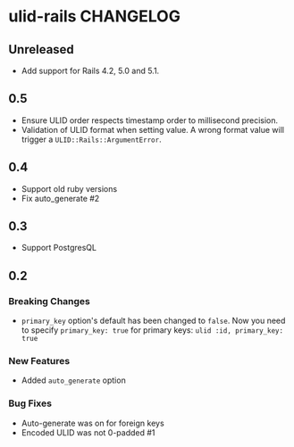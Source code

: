 # ulid-rails CHANGELOG

## Unreleased

 - Add support for Rails 4.2, 5.0 and 5.1.

## 0.5

- Ensure ULID order respects timestamp order to millisecond precision.
- Validation of ULID format when setting value. A wrong format value will trigger a `ULID::Rails::ArgumentError`.

## 0.4

- Support old ruby versions
- Fix auto_generate #2

## 0.3

- Support PostgresQL

## 0.2

### Breaking Changes

- `primary_key` option's default has been changed to `false`. Now you need to specify `primary_key: true` for primary keys: `ulid :id, primary_key: true`

### New Features

- Added `auto_generate` option

### Bug Fixes

- Auto-generate was on for foreign keys
- Encoded ULID was not 0-padded #1
